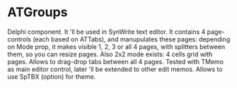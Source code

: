 ATGroups
========

Delphi component.
It 'll be used in SynWrite text editor. It contains 4 page-controls (each based on ATTabs), and manupulates these pages: depending on Mode prop, it makes visible 1, 2, 3 or all 4 pages, with splitters between them, so you can resize pages. Also 2x2 mode exists: 4 cells grid with pages. Allows to drag-drop tabs between all 4 pages. Tested with TMemo as main editor control, later 'll be extended to other edit memos. Allows to use SpTBX (option) for theme.
